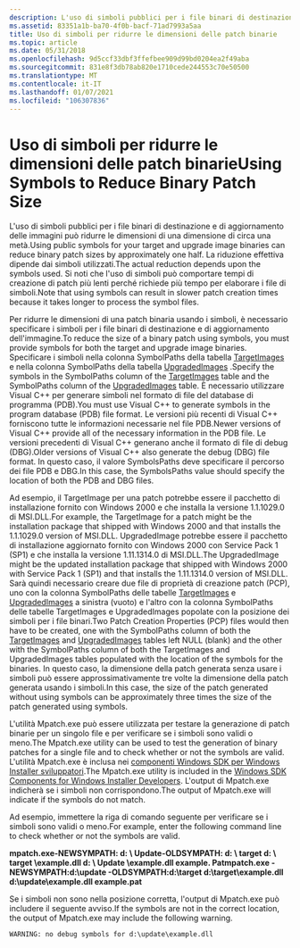 ```yaml
---
description: L'uso di simboli pubblici per i file binari di destinazione e di aggiornamento delle immagini può ridurre le dimensioni di una dimensione di circa una metà.
ms.assetid: 83351a1b-ba70-4f0b-bacf-71ad7993a5aa
title: Uso di simboli per ridurre le dimensioni delle patch binarie
ms.topic: article
ms.date: 05/31/2018
ms.openlocfilehash: 9d5ccf33dbf3ffefbee909d99bd0204ea2f49aba
ms.sourcegitcommit: 831e8f3db78ab820e1710cede244553c70e50500
ms.translationtype: MT
ms.contentlocale: it-IT
ms.lasthandoff: 01/07/2021
ms.locfileid: "106307836"
---
```

# <a name="using-symbols-to-reduce-binary-patch-size"></a><span data-ttu-id="cd987-103">Uso di simboli per ridurre le dimensioni delle patch binarie</span><span class="sxs-lookup"><span data-stu-id="cd987-103">Using Symbols to Reduce Binary Patch Size</span></span>

<span data-ttu-id="cd987-104">L'uso di simboli pubblici per i file binari di destinazione e di aggiornamento delle immagini può ridurre le dimensioni di una dimensione di circa una metà.</span><span class="sxs-lookup"><span data-stu-id="cd987-104">Using public symbols for your target and upgrade image binaries can reduce binary patch sizes by approximately one half.</span></span> <span data-ttu-id="cd987-105">La riduzione effettiva dipende dai simboli utilizzati.</span><span class="sxs-lookup"><span data-stu-id="cd987-105">The actual reduction depends upon the symbols used.</span></span> <span data-ttu-id="cd987-106">Si noti che l'uso di simboli può comportare tempi di creazione di patch più lenti perché richiede più tempo per elaborare i file di simboli.</span><span class="sxs-lookup"><span data-stu-id="cd987-106">Note that using symbols can result in slower patch creation times because it takes longer to process the symbol files.</span></span>

<span data-ttu-id="cd987-107">Per ridurre le dimensioni di una patch binaria usando i simboli, è necessario specificare i simboli per i file binari di destinazione e di aggiornamento dell'immagine.</span><span class="sxs-lookup"><span data-stu-id="cd987-107">To reduce the size of a binary patch using symbols, you must provide symbols for both the target and upgrade image binaries.</span></span> <span data-ttu-id="cd987-108">Specificare i simboli nella colonna SymbolPaths della tabella [TargetImages](targetimages-table-patchwiz-dll-.md) e nella colonna SymbolPaths della tabella [UpgradedImages](upgradedimages-table-patchwiz-dll-.md) .</span><span class="sxs-lookup"><span data-stu-id="cd987-108">Specify the symbols in the SymbolPaths column of the [TargetImages](targetimages-table-patchwiz-dll-.md) table and the SymbolPaths column of the [UpgradedImages](upgradedimages-table-patchwiz-dll-.md) table.</span></span> <span data-ttu-id="cd987-109">È necessario utilizzare Visual C++ per generare simboli nel formato di file del database di programma (PDB).</span><span class="sxs-lookup"><span data-stu-id="cd987-109">You must use Visual C++ to generate symbols in the program database (PDB) file format.</span></span> <span data-ttu-id="cd987-110">Le versioni più recenti di Visual C++ forniscono tutte le informazioni necessarie nel file PDB.</span><span class="sxs-lookup"><span data-stu-id="cd987-110">Newer versions of Visual C++ provide all of the necessary information in the PDB file.</span></span> <span data-ttu-id="cd987-111">Le versioni precedenti di Visual C++ generano anche il formato di file di debug (DBG).</span><span class="sxs-lookup"><span data-stu-id="cd987-111">Older versions of Visual C++ also generate the debug (DBG) file format.</span></span> <span data-ttu-id="cd987-112">In questo caso, il valore SymbolsPaths deve specificare il percorso dei file PDB e DBG.</span><span class="sxs-lookup"><span data-stu-id="cd987-112">In this case, the SymbolsPaths value should specify the location of both the PDB and DBG files.</span></span>

<span data-ttu-id="cd987-113">Ad esempio, il TargetImage per una patch potrebbe essere il pacchetto di installazione fornito con Windows 2000 e che installa la versione 1.1.1029.0 di MSI.DLL.</span><span class="sxs-lookup"><span data-stu-id="cd987-113">For example, the TargetImage for a patch might be the installation package that shipped with Windows 2000 and that installs the 1.1.1029.0 version of MSI.DLL.</span></span> <span data-ttu-id="cd987-114">UpgradedImage potrebbe essere il pacchetto di installazione aggiornato fornito con Windows 2000 con Service Pack 1 (SP1) e che installa la versione 1.11.1314.0 di MSI.DLL.</span><span class="sxs-lookup"><span data-stu-id="cd987-114">The UpgradedImage might be the updated installation package that shipped with Windows 2000 with Service Pack 1 (SP1) and that installs the 1.11.1314.0 version of MSI.DLL.</span></span> <span data-ttu-id="cd987-115">Sarà quindi necessario creare due file di proprietà di creazione patch (PCP), uno con la colonna SymbolPaths delle tabelle [TargetImages](targetimages-table-patchwiz-dll-.md) e [UpgradedImages](upgradedimages-table-patchwiz-dll-.md) a sinistra (vuoto) e l'altro con la colonna SymbolPaths delle tabelle TargetImages e UpgradedImages popolate con la posizione dei simboli per i file binari.</span><span class="sxs-lookup"><span data-stu-id="cd987-115">Two Patch Creation Properties (PCP) files would then have to be created, one with the SymbolPaths column of both the [TargetImages](targetimages-table-patchwiz-dll-.md) and [UpgradedImages](upgradedimages-table-patchwiz-dll-.md) tables left NULL (blank) and the other with the SymbolPaths column of both the TargetImages and UpgradedImages tables populated with the location of the symbols for the binaries.</span></span> <span data-ttu-id="cd987-116">In questo caso, la dimensione della patch generata senza usare i simboli può essere approssimativamente tre volte la dimensione della patch generata usando i simboli.</span><span class="sxs-lookup"><span data-stu-id="cd987-116">In this case, the size of the patch generated without using symbols can be approximately three times the size of the patch generated using symbols.</span></span>

<span data-ttu-id="cd987-117">L'utilità Mpatch.exe può essere utilizzata per testare la generazione di patch binarie per un singolo file e per verificare se i simboli sono validi o meno.</span><span class="sxs-lookup"><span data-stu-id="cd987-117">The Mpatch.exe utility can be used to test the generation of binary patches for a single file and to check whether or not the symbols are valid.</span></span> <span data-ttu-id="cd987-118">L'utilità Mpatch.exe è inclusa nei [componenti Windows SDK per Windows Installer sviluppatori](platform-sdk-components-for-windows-installer-developers.md).</span><span class="sxs-lookup"><span data-stu-id="cd987-118">The Mpatch.exe utility is included in the [Windows SDK Components for Windows Installer Developers](platform-sdk-components-for-windows-installer-developers.md).</span></span> <span data-ttu-id="cd987-119">L'output di Mpatch.exe indicherà se i simboli non corrispondono.</span><span class="sxs-lookup"><span data-stu-id="cd987-119">The output of Mpatch.exe will indicate if the symbols do not match.</span></span>

<span data-ttu-id="cd987-120">Ad esempio, immettere la riga di comando seguente per verificare se i simboli sono validi o meno.</span><span class="sxs-lookup"><span data-stu-id="cd987-120">For example, enter the following command line to check whether or not the symbols are valid.</span></span>

<span data-ttu-id="cd987-121">**mpatch.exe-NEWSYMPATH: d: \\ Update-OLDSYMPATH: d: \\ target d: \\ target \\example.dll d: \\ Update \\example.dll example. Pat**</span><span class="sxs-lookup"><span data-stu-id="cd987-121">**mpatch.exe -NEWSYMPATH:d:\\update -OLDSYMPATH:d:\\target d:\\target\\example.dll d:\\update\\example.dll example.pat**</span></span>

<span data-ttu-id="cd987-122">Se i simboli non sono nella posizione corretta, l'output di Mpatch.exe può includere il seguente avviso.</span><span class="sxs-lookup"><span data-stu-id="cd987-122">If the symbols are not in the correct location, the output of Mpatch.exe may include the following warning.</span></span>

``` syntax
WARNING: no debug symbols for d:\update\example.dll
```

 

 



